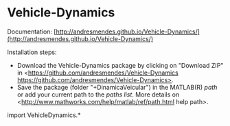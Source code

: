 # Vehicle-Dynamics

Documentation: [http://andresmendes.github.io/Vehicle-Dynamics/](http://andresmendes.github.io/Vehicle-Dynamics/)

Installation steps:

* Download the Vehicle-Dynamics package by clicking on "Download ZIP" in <https://github.com/andresmendes/Vehicle-Dynamics https://github.com/andresmendes/Vehicle-Dynamics>.
* Save the package (folder "+DinamicaVeicular") in the MATLAB(R) _path_ or add your current path to the _paths list_. More details on <http://www.mathworks.com/help/matlab/ref/path.html  help path>.

import VehicleDynamics.*

